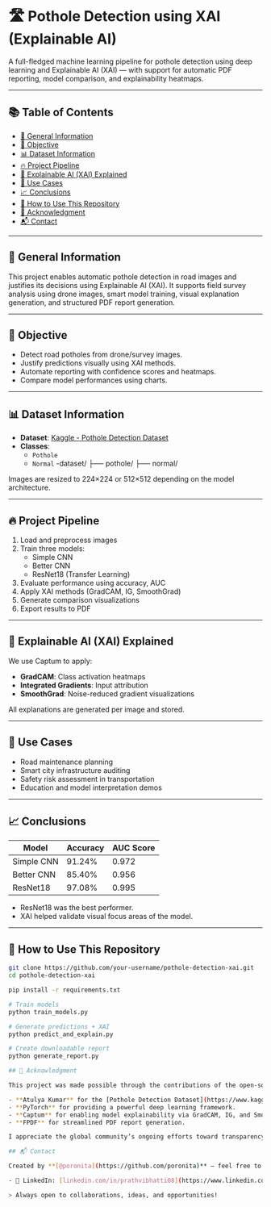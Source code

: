 # 🛣️ Pothole Detection using XAI (Explainable AI)

A full-fledged machine learning pipeline for pothole detection using deep learning and Explainable AI (XAI) — with support for automatic PDF reporting, model comparison, and explainability heatmaps.

---

## 📚 Table of Contents

- [📖 General Information](#-general-information)
- [🎯 Objective](#-objective)
- [📊 Dataset Information](#-dataset-information)
- [🔥 Project Pipeline](#-project-pipeline)
- [🧠 Explainable AI (XAI) Explained](#-explainable-ai-xai-explained)
- [🚀 Use Cases](#-use-cases)
- [📈 Conclusions](#-conclusions)
- [🚀 How to Use This Repository](#-how-to-use-this-repository)
- [🙏 Acknowledgment](#-acknowledgment)
- [📬 Contact](#-contact)

---

## 📖 General Information

This project enables automatic pothole detection in road images and justifies its decisions using Explainable AI (XAI). It supports field survey analysis using drone images, smart model training, visual explanation generation, and structured PDF report generation.

---

## 🎯 Objective

- Detect road potholes from drone/survey images.
- Justify predictions visually using XAI methods.
- Automate reporting with confidence scores and heatmaps.
- Compare model performances using charts.

---

## 📊 Dataset Information

- **Dataset**: [Kaggle - Pothole Detection Dataset](https://www.kaggle.com/datasets/atulyakumar98/pothole-detection-dataset?utm_source=chatgpt.com)
- **Classes**:
  - `Pothole`
  - `Normal`
-dataset/ ├── pothole/ ├── normal/


Images are resized to 224×224 or 512×512 depending on the model architecture.

---

## 🔥 Project Pipeline

1. Load and preprocess images
2. Train three models:
   - Simple CNN
   - Better CNN
   - ResNet18 (Transfer Learning)
3. Evaluate performance using accuracy, AUC
4. Apply XAI methods (GradCAM, IG, SmoothGrad)
5. Generate comparison visualizations
6. Export results to PDF

---

## 🧠 Explainable AI (XAI) Explained

We use Captum to apply:
- **GradCAM**: Class activation heatmaps
- **Integrated Gradients**: Input attribution
- **SmoothGrad**: Noise-reduced gradient visualizations

All explanations are generated per image and stored.

---

## 🚀 Use Cases

- Road maintenance planning
- Smart city infrastructure auditing
- Safety risk assessment in transportation
- Education and model interpretation demos

---

## 📈 Conclusions

| Model     | Accuracy | AUC Score |
|-----------|----------|-----------|
| Simple CNN | 91.24%  | 0.972     |
| Better CNN | 85.40%  | 0.956     |
| ResNet18   | 97.08%  | 0.995     |

- ResNet18 was the best performer.
- XAI helped validate visual focus areas of the model.

---

## 🚀 How to Use This Repository

```bash
git clone https://github.com/your-username/pothole-detection-xai.git
cd pothole-detection-xai

pip install -r requirements.txt

# Train models
python train_models.py

# Generate predictions + XAI
python predict_and_explain.py

# Create downloadable report
python generate_report.py

## 🙏 Acknowledgment

This project was made possible through the contributions of the open-source and ML research community. Special thanks to:

- **Atulya Kumar** for the [Pothole Detection Dataset](https://www.kaggle.com/datasets/atulyakumar98/pothole-detection-dataset) on Kaggle.
- **PyTorch** for providing a powerful deep learning framework.
- **Captum** for enabling model explainability via GradCAM, IG, and SmoothGrad.
- **FPDF** for streamlined PDF report generation.

I appreciate the global community’s ongoing efforts toward transparency, education, and open innovation.

## 📬 Contact

Created by **[@poronita](https://github.com/poronita)** — feel free to connect!

- 🔗 LinkedIn: [linkedin.com/in/prathvibhatti08](https://www.linkedin.com/in/prathvibhatti08/)

> Always open to collaborations, ideas, and opportunities!

